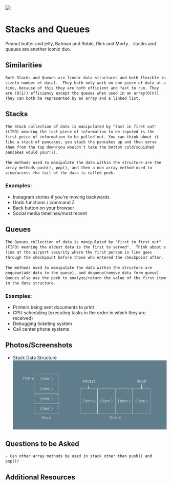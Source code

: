 ![](https://ga-dash.s3.amazonaws.com/production/assets/logo-9f88ae6c9c3871690e33280fcf557f33.png) 

# Stacks and Queues

Peanut butter and jelly, Batman and Robin, Rick and Morty... stacks and queues are another iconic duo.

## Similarities
    Both Stacks and Queues are linear data structures and both flexible in size(n number of data).  They both only work on one piece of data at a time, because of this they are both efficient and fast to run. They are (O(1)) efficiency except the queues when used in an array(O(n)).  They can both be represented by an array and a linked list.

## Stacks
    The Stack collection of data is manipulated by "last in first out"(LIFO) meaning the last piece of information to be inputed is the first peice of information to be pulled out. You can think about it like a stack of pancakes, you stack the pancakes up and then serve them from the top down(you wouldn't take the bottom cold/squished pancakes would you?!?). 

    The methods used to manipulate the data within the structure are the array methods push(), pop(), and then a non array method used to view/access the tail of the data is called peek.

### Examples:
   - Instagram stories if you're moving backwards
   - Undo functions / command Z 
   - Back button on your browser
   - Social media timelines/most recent

## Queues
    The Queues collection of data is manipulated by "first in first out"(FIFO) meaning the oldest data is the first to served".  Think about a line at the airport security where the first person in line goes through the checkpoint before those who entered the checkpoint after. 

    The methods used to manipulate the data within the structure are enqueue(add data to the queue), and dequeue(remove data form queue).  Queues also use the peek to analyze/return the value of the first item in the data structure. 

### Examples:
   - Printers being sent documents to print
   - CPU scheduling (executing tasks in the order in which they are received)
   - Debugging ticketing system
   - Call center phone systems

## Photos/Screenshots
- Stack Data Structure
![Alt text](images/stack-queue.png "Stack and Queue Data Structures")


## Questions to be Asked
    - Can other array methods be used in stack other than push() and pop()?

## Additional Resources


